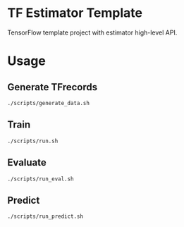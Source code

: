 # TF Estimator Template
TensorFlow template project with estimator high-level API.
# Usage
## Generate TFrecords
```./scripts/generate_data.sh```
## Train
```./scripts/run.sh```
## Evaluate
```./scripts/run_eval.sh```
## Predict
```./scripts/run_predict.sh```